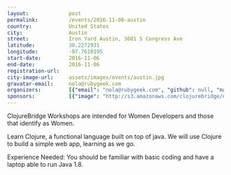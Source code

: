 ```yaml
---
layout:             post
permalink:          /events/2016-11-06-austin
country:            United States
city:               Austin
street:             Iron Yard Austin, 3601 S Congress Ave
latitude:           30.2272931
longitude:          -97.7610195
start-date:         2016-11-06
end-date:           2016-11-06
registration-url:
city-image-url:     assets/images/events/austin.jpg
gravatar-email:     nola@rubygeek.com
organizers:         [{"email": "nola@rubygeek.com", "github": null, "name": "Nola Stowe", "twitter": "clojuregeek"}]
sponsors:           [{"image": "http://s3.amazonaws.com/clojurebridge/original/167/lambdaisland.png?1476711554", "name": "Lambda Island", "url": "https://lambdaisland.com/"}, {"image": "http://s3.amazonaws.com/clojurebridge/original/164/4976516c-4d9d-11e6-8874-2272a52607e8.png?1475531044", "name": "PurelyFunctionalTv", "url": "https://purelyfunctional.tv/"}, {"image": "http://s3.amazonaws.com/clojurebridge/original/163/6490615a-896f-11e6-8cef-7c9920b0af16.png?1475530956", "name": "RubyGeek LLC", "url": null}, {"image": "http://s3.amazonaws.com/clojurebridge/original/162/89292dc2-896e-11e6-9e1d-e384072809d4.png?1475530874", "name": "The Iron Yard", "url": "theironyard.com"}, {"image": "http://s3.amazonaws.com/clojurebridge/original/165/pragmatic_Bookshelf_4in.png?1475531272", "name": "The Pragmatic Bookshelf", "url": "https://pragprog.com/"}]
---
```


ClojureBridge Workshops are intended for Women Developers and those that identify as Women.

Learn Clojure, a functional language built on top of java. We will use Clojure to build a simple web app, learning as we go.

Experience Needed: You should be familiar with basic coding and have a laptop able to run Java 1.8.
